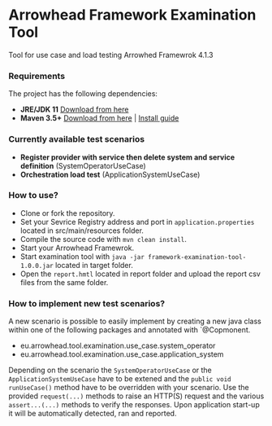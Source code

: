 # Arrowhead Framework Examination Tool
Tool for use case and load testing Arrowhed Framewrok 4.1.3

### Requirements

The project has the following dependencies:
* **JRE/JDK 11** [Download from here](https://www.oracle.com/technetwork/java/javase/downloads/jdk11-downloads-5066655.html)
* **Maven 3.5+** [Download from here](http://maven.apache.org/download.cgi) | [Install guide](https://www.baeldung.com/install-maven-on-windows-linux-mac)

### Currently available test scenarios

* **Register provider with service then delete system and service definition** (SystemOperatorUseCase)
* **Orchestration load test** (ApplicationSystemUseCase)

### How to use?

* Clone or fork the repository.
* Set your Sevrice Registry address and port in `application.properties` located in src/main/resources folder.
* Compile the source code with `mvn clean install`.
* Start your Arrowhead Framewrok.
* Start examination tool with `java -jar framework-examination-tool-1.0.0.jar` located in target folder.
* Open the `report.hmtl` located in report folder and upload the report csv files from the same folder.

### How to implement new test scenarios?

A new scenario is possible to easily implement by creating a new java class within one of the following packages and annotated with `@Copmonent.
* eu.arrowhead.tool.examination.use_case.system_operator
* eu.arrowhead.tool.examination.use_case.application_system

Depending on the scenario the `SystemOperatorUseCase` or the `ApplicationSystemUseCase` have to be extened and the `public void runUseCase()` method have to be overridden with your scenario. Use the provided `request(...)` methods to raise an HTTP(S) request and the various `assert...(...)` methods to verify the responses. Upon application start-up it will be automatically detected, ran and reported.
